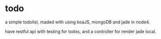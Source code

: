 # todo

a simple todolist, maded with using koaJS, mongoDB and jade in node4.

have restful api with testing for todos, and a controller for render jade local.
